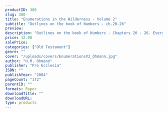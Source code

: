 ```yaml
---
productID: 380
slug: 380
title: "Enumerations in the Wilderness - Volume 2"
subtitle: "Outlines on the book of Numbers - ch.20-26"
preview: 
description: "Outlines on the book of Numbers - Chapters 20 - 26. Every outline includes discussion questions. Published by Pro Ecclesia Publishers."
price: 12.00
salePrice: 
categories: ["Old Testament"]
genre: ""
cover: "/uploads/covers/EnumerationsV2_Ohmann.jpg"
author: "H.M. Ohmann"
publisher: "Pro Ecclesia"
ISBN: ""
publishYear: "2004"
pageCount: "172"
parentID: ""
formats: Paper
downloadTitle: ""
downloadURL: 
type: products
---
```

